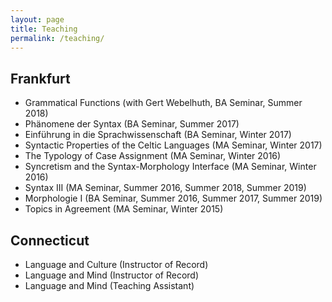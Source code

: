 ```yaml
---
layout: page
title: Teaching
permalink: /teaching/
---
```


## Frankfurt

- Grammatical Functions (with Gert Webelhuth, BA Seminar, Summer 2018)
- Phänomene der Syntax (BA Seminar, Summer 2017)
- Einführung in die Sprachwissenschaft (BA Seminar, Winter 2017)
- Syntactic Properties of the Celtic Languages (MA Seminar, Winter 2017)
- The Typology of Case Assignment (MA Seminar, Winter 2016)
- Syncretism and the Syntax-Morphology Interface (MA Seminar, Winter 2016)
- Syntax III (MA Seminar, Summer 2016, Summer 2018, Summer 2019)
- Morphologie I (BA Seminar, Summer 2016, Summer 2017, Summer 2019)
- Topics in Agreement (MA Seminar, Winter 2015)

## Connecticut

- Language and Culture (Instructor of Record)
- Language and Mind (Instructor of Record)
- Language and Mind (Teaching Assistant)
